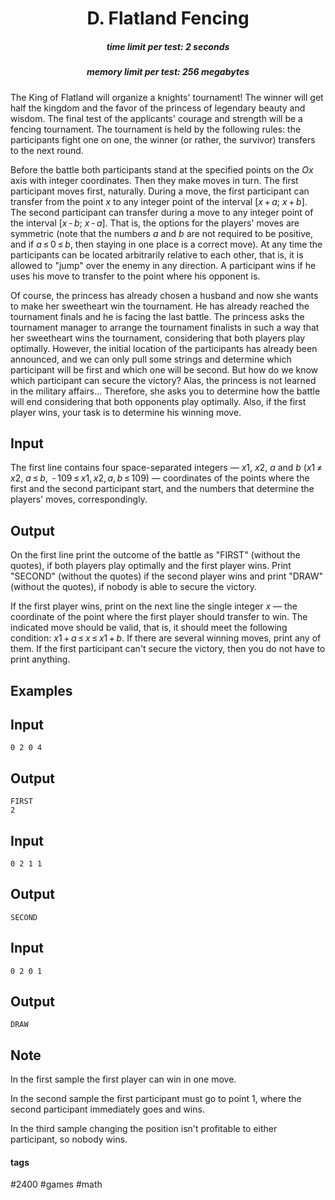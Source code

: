 <h1 style='text-align: center;'> D. Flatland Fencing</h1>

<h5 style='text-align: center;'>time limit per test: 2 seconds</h5>
<h5 style='text-align: center;'>memory limit per test: 256 megabytes</h5>

The King of Flatland will organize a knights' tournament! The winner will get half the kingdom and the favor of the princess of legendary beauty and wisdom. The final test of the applicants' courage and strength will be a fencing tournament. The tournament is held by the following rules: the participants fight one on one, the winner (or rather, the survivor) transfers to the next round.

Before the battle both participants stand at the specified points on the *Ox* axis with integer coordinates. Then they make moves in turn. The first participant moves first, naturally. During a move, the first participant can transfer from the point *x* to any integer point of the interval [*x* + *a*; *x* + *b*]. The second participant can transfer during a move to any integer point of the interval [*x* - *b*; *x* - *a*]. That is, the options for the players' moves are symmetric (note that the numbers *a* and *b* are not required to be positive, and if *a* ≤ 0 ≤ *b*, then staying in one place is a correct move). At any time the participants can be located arbitrarily relative to each other, that is, it is allowed to "jump" over the enemy in any direction. A participant wins if he uses his move to transfer to the point where his opponent is.

Of course, the princess has already chosen a husband and now she wants to make her sweetheart win the tournament. He has already reached the tournament finals and he is facing the last battle. The princess asks the tournament manager to arrange the tournament finalists in such a way that her sweetheart wins the tournament, considering that both players play optimally. However, the initial location of the participants has already been announced, and we can only pull some strings and determine which participant will be first and which one will be second. But how do we know which participant can secure the victory? Alas, the princess is not learned in the military affairs... Therefore, she asks you to determine how the battle will end considering that both opponents play optimally. Also, if the first player wins, your task is to determine his winning move.

## Input

The first line contains four space-separated integers — *x*1, *x*2, *a* and *b* (*x*1 ≠ *x*2, *a* ≤ *b*,  - 109 ≤ *x*1, *x*2, *a*, *b* ≤ 109) — coordinates of the points where the first and the second participant start, and the numbers that determine the players' moves, correspondingly.

## Output

On the first line print the outcome of the battle as "FIRST" (without the quotes), if both players play optimally and the first player wins. Print "SECOND" (without the quotes) if the second player wins and print "DRAW" (without the quotes), if nobody is able to secure the victory.

If the first player wins, print on the next line the single integer *x* — the coordinate of the point where the first player should transfer to win. The indicated move should be valid, that is, it should meet the following condition: *x*1 + *a* ≤ *x* ≤ *x*1 + *b*. If there are several winning moves, print any of them. If the first participant can't secure the victory, then you do not have to print anything.

## Examples

## Input


```
0 2 0 4  

```
## Output


```
FIRST  
2  

```
## Input


```
0 2 1 1  

```
## Output


```
SECOND  

```
## Input


```
0 2 0 1  

```
## Output


```
DRAW  

```
## Note

In the first sample the first player can win in one move.

In the second sample the first participant must go to point 1, where the second participant immediately goes and wins. 

In the third sample changing the position isn't profitable to either participant, so nobody wins.



#### tags 

#2400 #games #math 